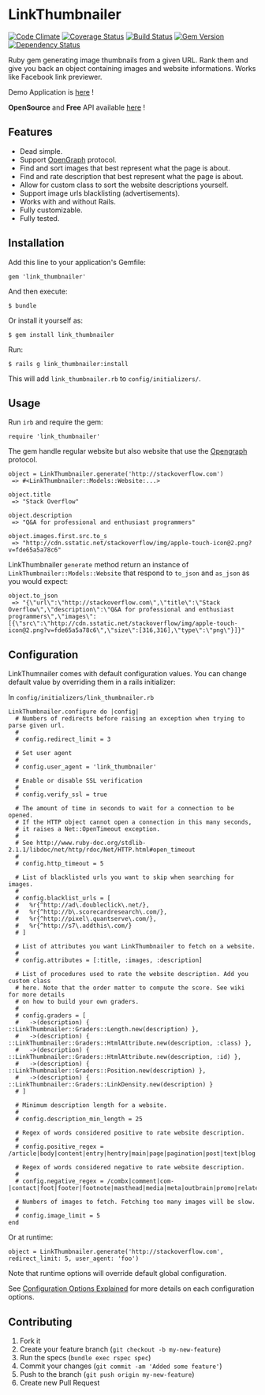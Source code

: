 # LinkThumbnailer

[![Code Climate](https://codeclimate.com/github/gottfrois/link_thumbnailer.png)](https://codeclimate.com/github/gottfrois/link_thumbnailer)
[![Coverage Status](https://coveralls.io/repos/gottfrois/link_thumbnailer/badge.png?branch=master)](https://coveralls.io/r/gottfrois/link_thumbnailer?branch=master)
[![Build Status](https://travis-ci.org/gottfrois/link_thumbnailer.png?branch=master)](https://travis-ci.org/gottfrois/link_thumbnailer)
[![Gem Version](https://badge.fury.io/rb/link_thumbnailer.svg)](http://badge.fury.io/rb/link_thumbnailer)
[![Dependency Status](https://gemnasium.com/gottfrois/link_thumbnailer.svg)](https://gemnasium.com/gottfrois/link_thumbnailer)

Ruby gem generating image thumbnails from a given URL. Rank them and give you back an object containing images and website informations. Works like Facebook link previewer.

Demo Application is [here](http://link-thumbnailer-demo.herokuapp.com/) !

**OpenSource** and **Free** API available [here](https://github.com/gottfrois/link_thumbnailer_api) !

## Features

- Dead simple.
- Support [OpenGraph](http://ogp.me/) protocol.
- Find and sort images that best represent what the page is about.
- Find and rate description that best represent what the page is about.
- Allow for custom class to sort the website descriptions yourself.
- Support image urls blacklisting (advertisements).
- Works with and without Rails.
- Fully customizable.
- Fully tested.

## Installation

Add this line to your application's Gemfile:

    gem 'link_thumbnailer'

And then execute:

    $ bundle

Or install it yourself as:

    $ gem install link_thumbnailer

Run:

	$ rails g link_thumbnailer:install

This will add `link_thumbnailer.rb` to `config/initializers/`.

## Usage

Run `irb` and require the gem:

	require 'link_thumbnailer'

The gem handle regular website but also website that use the [Opengraph](http://ogp.me/) protocol.

	object = LinkThumbnailer.generate('http://stackoverflow.com')
	 => #<LinkThumbnailer::Models::Website:...>

	object.title
	 => "Stack Overflow"

	object.description
	 => "Q&A for professional and enthusiast programmers"

	object.images.first.src.to_s
	 => "http://cdn.sstatic.net/stackoverflow/img/apple-touch-icon@2.png?v=fde65a5a78c6"

LinkThumbnailer `generate` method return an instance of `LinkThumbnailer::Models::Website` that respond to `to_json` and `as_json` as you would expect:

	object.to_json
	 => "{\"url\":\"http://stackoverflow.com\",\"title\":\"Stack Overflow\",\"description\":\"Q&A for professional and enthusiast programmers\",\"images\":[{\"src\":\"http://cdn.sstatic.net/stackoverflow/img/apple-touch-icon@2.png?v=fde65a5a78c6\",\"size\":[316,316],\"type\":\"png\"}]}"


## Configuration

LinkThumnailer comes with default configuration values. You can change default value by overriding them in a rails initializer:

In `config/initializers/link_thumbnailer.rb`

	LinkThumbnailer.configure do |config|
	  # Numbers of redirects before raising an exception when trying to parse given url.
	  #
	  # config.redirect_limit = 3

	  # Set user agent
	  #
	  # config.user_agent = 'link_thumbnailer'

	  # Enable or disable SSL verification
	  #
	  # config.verify_ssl = true

	  # The amount of time in seconds to wait for a connection to be opened.
	  # If the HTTP object cannot open a connection in this many seconds,
	  # it raises a Net::OpenTimeout exception.
	  #
	  # See http://www.ruby-doc.org/stdlib-2.1.1/libdoc/net/http/rdoc/Net/HTTP.html#open_timeout
	  #
	  # config.http_timeout = 5

	  # List of blacklisted urls you want to skip when searching for images.
	  #
	  # config.blacklist_urls = [
	  #   %r{^http://ad\.doubleclick\.net/},
	  #   %r{^http://b\.scorecardresearch\.com/},
	  #   %r{^http://pixel\.quantserve\.com/},
	  #   %r{^http://s7\.addthis\.com/}
	  # ]

	  # List of attributes you want LinkThumbnailer to fetch on a website.
	  #
	  # config.attributes = [:title, :images, :description]

	  # List of procedures used to rate the website description. Add you custom class
	  # here. Note that the order matter to compute the score. See wiki for more details
	  # on how to build your own graders.
	  #
	  # config.graders = [
	  #   ->(description) { ::LinkThumbnailer::Graders::Length.new(description) },
	  #   ->(description) { ::LinkThumbnailer::Graders::HtmlAttribute.new(description, :class) },
	  #   ->(description) { ::LinkThumbnailer::Graders::HtmlAttribute.new(description, :id) },
	  #   ->(description) { ::LinkThumbnailer::Graders::Position.new(description) },
	  #   ->(description) { ::LinkThumbnailer::Graders::LinkDensity.new(description) }
	  # ]

	  # Minimum description length for a website.
	  #
	  # config.description_min_length = 25

	  # Regex of words considered positive to rate website description.
	  #
	  # config.positive_regex = /article|body|content|entry|hentry|main|page|pagination|post|text|blog|story/i

	  # Regex of words considered negative to rate website description.
	  #
	  # config.negative_regex = /combx|comment|com-|contact|foot|footer|footnote|masthead|media|meta|outbrain|promo|related|scroll|shoutbox|sidebar|sponsor|shopping|tags|tool|widget|modal/i

	  # Numbers of images to fetch. Fetching too many images will be slow.
	  #
	  # config.image_limit = 5
	end

Or at runtime:

	object = LinkThumbnailer.generate('http://stackoverflow.com', redirect_limit: 5, user_agent: 'foo')

Note that runtime options will override default global configuration.

See [Configuration Options Explained](https://github.com/gottfrois/link_thumbnailer/wiki/Configuration-options-explained) for more details on each configuration options.

## Contributing

1. Fork it
2. Create your feature branch (`git checkout -b my-new-feature`)
3. Run the specs (`bundle exec rspec spec`)
4. Commit your changes (`git commit -am 'Added some feature'`)
5. Push to the branch (`git push origin my-new-feature`)
6. Create new Pull Request
